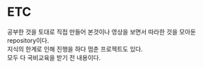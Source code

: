 # ETC
공부한 것을 토대로 직접 만들어 본것이나 영상을 보면서 따라한 것을 모아둔 repository이다.<br>
지식의 한계로 인해 진행을 하다 멈춘 프로젝트도 있다.<br>
모두 다 국비교육을 받기 전 내용이다.
